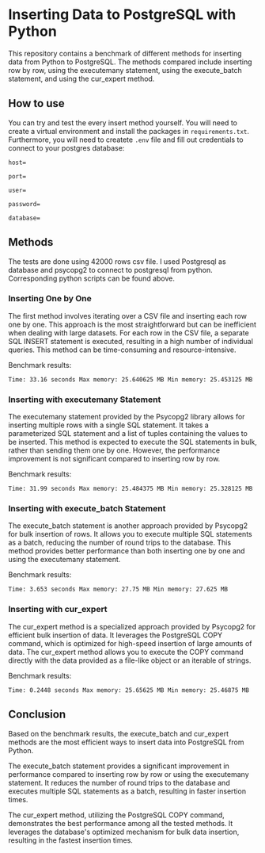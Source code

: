 # Inserting Data to PostgreSQL with Python

This repository contains a benchmark of different methods for inserting data from Python to PostgreSQL. The methods compared include inserting row by row, using the executemany statement, using the execute_batch statement, and using the cur_expert method.

## How to use

You can try and test the every insert method yourself. You will need to create a virtual environment and install the packages in `requirements.txt`. Furthermore, you will need to createte `.env` file and fill out credentials to connect to your postgres database:


`host=`

`port=`

`user=`

`password=`

`database=`



## Methods

The tests are done using 42000 rows csv file. I used Postgresql as database and psycopg2 to connect to postgresql from python. Corresponding python scripts can be found above. 

### Inserting One by One
The first method involves iterating over a CSV file and inserting each row one by one. This approach is the most straightforward but can be inefficient when dealing with large datasets. For each row in the CSV file, a separate SQL INSERT statement is executed, resulting in a high number of individual queries. This method can be time-consuming and resource-intensive.

Benchmark results:

`Time: 33.16 seconds
Max memory: 25.640625 MB
Min memory: 25.453125 MB`

### Inserting with executemany Statement
The executemany statement provided by the Psycopg2 library allows for inserting multiple rows with a single SQL statement. It takes a parameterized SQL statement and a list of tuples containing the values to be inserted. This method is expected to execute the SQL statements in bulk, rather than sending them one by one. However, the performance improvement is not significant compared to inserting row by row.

Benchmark results:

`Time: 31.99 seconds
Max memory: 25.484375 MB
Min memory: 25.328125 MB`

### Inserting with execute_batch Statement
The execute_batch statement is another approach provided by Psycopg2 for bulk insertion of rows. It allows you to execute multiple SQL statements as a batch, reducing the number of round trips to the database. This method provides better performance than both inserting one by one and using the executemany statement.

Benchmark results:

`Time: 3.653 seconds
Max memory: 27.75 MB
Min memory: 27.625 MB`

### Inserting with cur_expert
The cur_expert method is a specialized approach provided by Psycopg2 for efficient bulk insertion of data. It leverages the PostgreSQL COPY command, which is optimized for high-speed insertion of large amounts of data. The cur_expert method allows you to execute the COPY command directly with the data provided as a file-like object or an iterable of strings.

Benchmark results:

`Time: 0.2448 seconds
Max memory: 25.65625 MB
Min memory: 25.46875 MB`

## Conclusion

Based on the benchmark results, the execute_batch and cur_expert methods are the most efficient ways to insert data into PostgreSQL from Python.

The execute_batch statement provides a significant improvement in performance compared to inserting row by row or using the executemany statement. It reduces the number of round trips to the database and executes multiple SQL statements as a batch, resulting in faster insertion times.

The cur_expert method, utilizing the PostgreSQL COPY command, demonstrates the best performance among all the tested methods. It leverages the database's optimized mechanism for bulk data insertion, resulting in the fastest insertion times.
